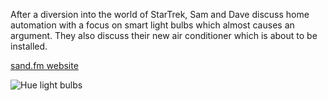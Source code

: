 After a diversion into the world of StarTrek, Sam and Dave discuss home automation with a focus on smart light bulbs which almost causes an argument. They also discuss their new air conditioner which is about to be installed.

[sand.fm website](http://sand.fm)

![Hue light bulbs](https://i.kinja-img.com/gawker-media/image/upload/t_original/lf23pxrtizvkncliormr.jpg "Hue light bulbs")
